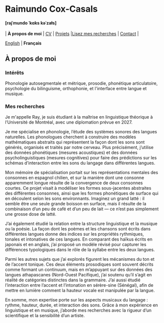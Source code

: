 # Raimundo Cox-Casals
#### [rajˈmundo ˈkɑks kəˈzaɫs]

| **À propos de moi** | [CV](cvfr.md) | [Projets](projectsfr.md) |[Lisez mes recherches](papersfr.md) | [Contact](contactfr.md) |

[English](README.md) \| **Français**

## À propos de moi
### Intérêts
Phonologie autosegmentale et métrique, prosodie, phonétique articulatoire, psychologie du bilinguisme, orthophonie, et l'interface entre langue et musique.

### Mes recherches
Je m'appelle Ray, je suis étudiant à la maîtrise en linguistique théorique à l’Université de Montréal, avec une diplomation prévue en 2027.

Je me spécialise en phonologie, l’étude des systèmes sonores des langues naturelles. Les phonologues cherchent à construire des modèles mathématiques abstraits qui représentent la façon dont les sons sont générés, organisés et traités par notre cerveau. Plus précisément, j’utilise des données phonétiques (mesures acoustiques) et des données psycholinguistiques (mesures cognitives) pour faire des prédictions sur les schémas d’interaction entre les sons du langage dans différentes langues.

Mon mémoire de spécialisation portait sur les représentations mentales des consonnes en espagnol chilien, et sur la manière dont une consonne apparemment longue résulte de la convergence de deux consonnes courtes. Ce projet visait à modéliser les formes sous-jacentes abstraites des différentes consonnes, ainsi que les formes phonétiques de surface qui en découlent selon les sons environnants. Imaginez un grand latté : il semble être une seule grande boisson en surface, mais il résulte de la combinaison d’un peu de café et d’un peu de lait — ce n’est pas simplement une grosse dose de latté.

J’ai également étudié la relation entre la structure linguistique et la musique ou la poésie. La façon dont les poèmes et les chansons sont écrits dans différentes langues donne des indices sur les propriétés rythmiques, tonales et intonatives de ces langues. En comparant des haïkus écrits en japonais et en anglais, j’ai proposé un modèle révisé pour capturer les différences typologiques dans le rôle de la syllabe entre les deux langues.

Parmi les autres sujets que j’ai explorés figurent les mécanismes du ton et de l’accent tonique. Ces deux éléments prosodiques sont souvent décrits comme formant un continuum, mais en m’appuyant sur des données des langues athapascanes (Nord-Ouest Pacifique), j’ai soutenu qu’il s’agit en réalité de catégories distinctes dans la grammaire. J’ai aussi étudié l’interaction entre l’accent et l’intonation en sérère-sine (Sénégal), afin de mettre en lumière comment la hauteur vocale est manipulée par la langue.

En somme, mon expertise porte sur les aspects musicaux du langage : rythme, hauteur, durée, et interaction des sons. Grâce à mon expérience en linguistique et en musique, j’aborde mes recherches avec la rigueur d’un scientifique et la sensibilité d’un artiste.
